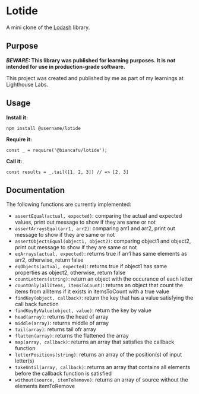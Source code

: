 # Lotide

A mini clone of the [Lodash](https://lodash.com) library.

## Purpose

**_BEWARE:_ This library was published for learning purposes. It is _not_ intended for use in production-grade software.**

This project was created and published by me as part of my learnings at Lighthouse Labs. 

## Usage

**Install it:**

`npm install @username/lotide`

**Require it:**

`const _ = require('@biancafu/lotide');`

**Call it:**

`const results = _.tail([1, 2, 3]) // => [2, 3]`

## Documentation

The following functions are currently implemented:

* `assertEqual(actual, expected)`: comparing the actual and expected values, print out message to show if they are same or not
* `assertArraysEqal(arr1, arr2)`: comparing arr1 and arr2, print out message to show if they are same or not
* `assertObjectsEqual(object1, object2)`: comparing object1 and object2, print out message to show if they are same or not
* `eqArrays(actual, expected)`: returns true if arr1 has same elements as arr2, otherwise, return false
* `eqObjects(actual, expected)`: returns true if object1 has same properties as object2, otherwise, return false
* `countLetters(string)`: return an object with the occurance of each letter
* `countOnly(allItems, itemsToCount)`: returns an object that count the items from allItems if it exists in itemsToCount with a true value
* `findKey(object, callback)`: return the key that has a value satisfying the call back function
* `findKeyByValue(object, value)`: return the key by value
* `head(array)`: returns the head of array
* `middle(array)`: returns middle of array
* `tail(array)`: returns tail ofr array
* `flatten(array)`: returns the flattened the array
* `map(array, callback)`: returns an array that satisfies the callback function
* `letterPositions(string)`: returns an array of the position(s) of input letter(s)
* `takeUntil(array, callback)`: returns an array that contains all elements before the callback function is satisfied
* `without(source, itemToRemove)`: returns an array of source without the elements itemToRemove





